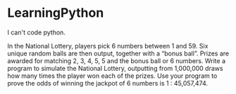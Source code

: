 # LearningPython
I can't code python.

In the National Lottery, players pick 6 numbers between 1 and 59. Six unique random balls are then output, together with a “bonus ball”. Prizes are awarded for matching 2, 3, 4, 5, 5 and the bonus ball or 6 numbers. Write a program to simulate the National Lottery, outputting from 1,000,000 draws how many times the player won each of the prizes. Use your program to prove the odds of winning the jackpot of 6 numbers is 1 : 45,057,474.

